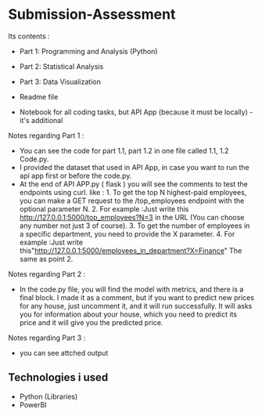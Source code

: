 # Submission-Assessment
Its contents :
* Part 1: Programming and Analysis (Python)

* Part 2: Statistical Analysis

* Part 3: Data Visualization

* Readme file

* Notebook for all coding tasks, but API App (because it must be locally)  - it's additional
  
Notes regarding Part 1 :
* You can see the code for part 1.1, part 1.2 in one file called 1.1, 1.2 Code.py.
* I provided the dataset that used in API App, in case you want to run the api app first or before the code.py.
* At the end of API APP.py ( flask ) you will see the comments to test the endpoints using curl. like :
      1. To get the top N highest-paid employees, you can make a GET request to the /top_employees endpoint with the optional parameter N.
      2. For example :Just write this http://127.0.0.1:5000/top_employees?N=3 in the URL (You can choose any number not just 3 of course).
      3. To get the number of employees in a specific department, you need to provide the X parameter.
      4. For example :Just write this"http://127.0.0.1:5000/employees_in_department?X=Finance"  The same as point 2.

Notes regarding Part 2 :
* In the code.py file, you will find the model with metrics, and there is a final block. I made it as a comment, but if you want to predict new prices for any house, just uncomment it, and it will run successfully. It will asks you for information about your house, which you need to predict its price and it will give you the predicted price.

Notes regarding Part 3 :
* you can see attched output

## Technologies i used
* Python (Libraries)
* PowerBI
